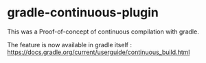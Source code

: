 gradle-continuous-plugin
================

This was a Proof-of-concept of continuous compilation with gradle.

The feature is now available in gradle itself : https://docs.gradle.org/current/userguide/continuous_build.html
